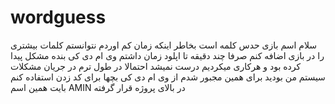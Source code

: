 # wordguess
سلام 
اسم بازی حدس کلمه است
بخاطر اینکه زمان کم اوردم نتوانستم کلمات بیشتری را در بازی اضافه کنم صرفا چند دقیقه تا اپلود زمان داشتم
وی ام دی کی بنده مشکل پیدا کرده بود و هرکاری میکردیم درست نمیشد احتمالا در طول ترم در جریان مشکلات سیستم من بودید برای همین مجبور شدم از وی ام دی کی بچها برای کد زدن استفاده کنم
بایت همین اسم AMIN در بالای پروژه قرار گرفته
